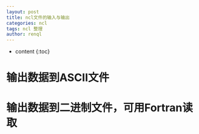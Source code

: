 ```yaml
---
layout: post
title: ncl文件的输入与输出
categories: ncl
tags: ncl 整理
author: renql
---
```


* content
{:toc}

# 输出数据到ASCII文件

# 输出数据到二进制文件，可用Fortran读取
